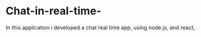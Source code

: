 # Chat-in-real-time-
In this application i developed a chat real time app, using node.js, and react, 
